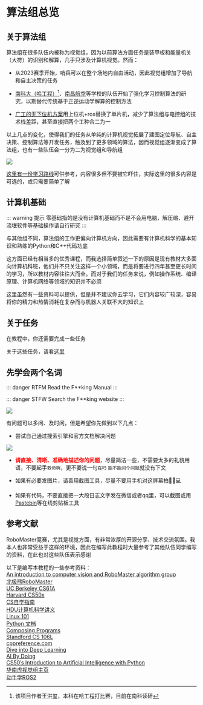 # 算法组总览
## 关于算法组
算法组在很多队伍内被称为视觉组，因为以前算法方面任务是装甲板和能量机关（大符）的识别和解算，几乎只涉及计算机视觉。然而：

- 从2023赛季开始，哨兵可以在整个场地内自由活动，因此视觉组增加了导航和自主决策的任务

- [南科大（哈工程）](https://www.bilibili.com/video/BV1QA4m1w7KN)[^1]、[南昌航空](https://www.bilibili.com/video/BV14eKKeiEJB)等学校的队伍开始了强化学习控制算法的研究，以期替代传统基于正逆运动学解算的控制方法

[^1]: 该项目作者王洪玺，本科在哈工程打比赛，目前在南科读研

- [广工的无下位机方案](https://github.com/rm-controls)用上位机+ros替换了单片机，减少了算法组与电控组的技术栈差距，甚至直接把两个工种合二为一

以上几点的变化，使得我们的任务从单纯的计算机视觉拓展了建图定位导航、自主决策、控制算法等开发任务，触及到了更多领域的算法，因而视觉组逐渐变成了算法组，也有一些队伍会一分为二为视觉组和导航组

![](/Image_1713863204116.jpg)

[这里有一份学习路线](https://www.processon.com/view/link/6236db1a5653bb071e70457b)可供参考，内容很多但不要被它吓住，实际这里的很多内容是可选的，或只需要简单了解

## 计算机基础
::: warning 提示
零基础指的是没有计算机基础而不是不会用电脑，解压缩、避开流氓软件等基础操作请自行研究
:::

与其他组不同，算法组的工作更偏向计算机方向，因此需要有计算机科学的基本知识和熟练的Python和C++代码功底

这方面已经有相当多的优秀课程，而我选择简单叙述一下的原因是现有教材大多面向计算机科班，他们并不只关注这样一个小领域，而是将要进行四年甚至更长时间的学习，所以教材内容往往大而全。而对于我们的任务来说，例如操作系统、编译原理、计算机网络等领域的知识并不必须

这里虽然有一些资料可以提供，但是并不建议你去学习，它们内容较广较深，容易将你的精力和热情消耗在复杂而与机器人关联不大的知识上

## 关于任务
在教程中，你还需要完成一些任务

关于这些任务，请看[这里](tasks/)

## 先学会两个名词
::: danger RTFM
Read the F**king Manual
:::

::: danger STFW
Search the F**king website
:::

![](/images.jpg)

有问题可以多问、及时问，但是希望你先做到以下几点：

- 尝试自己通过搜索引擎和官方文档解决问题

![](/llm.jpg)

- <strong style="color: red">请直接、清晰、准确地描述你的问题</strong>，尽量简洁一些，不需要太多的礼貌用语，不要起手`救命啊`，更不要说一句`在吗` `能不能问个问题`就没有下文

- 如果有必要发图片，请善用截图工具，尽量不要用手机对这屏幕拍🗿🤳💻

- 如果有代码，不要直接把一大段日志文字发在微信或者qq里，可以截图或用[Pastebin](https://pastebin.com/)等在线剪贴板工具

<Bilibili bvid="BV1om4y1H71S"/>

## 参考文献
RoboMaster竞赛，尤其是视觉方面，有非常浓厚的开源分享、技术交流氛围。我本人也非常受益于这样的环境，因此在编写此教程时大量参考了其他队伍同学编写的资料，在此也对这些队伍表示感谢

以下是编写本教程的一些参考资料：  
[An introduction to computer vision and RoboMaster algorithm group](https://github.com/NeoZng/vision_tutorial)  
[北极熊RoboMaster](https://flowus.cn/lihanchen/share/d2e24166-8a8d-4262-a4b4-b4d25f52d890)  
[UC Berkeley CS61A](https://cs61a.org/)  
[Harvard CS50x](https://cs50.harvard.edu/x/)  
[CS自学指南](https://csdiy.wiki/)  
[HDU计算机科学讲义](https://hdu-cs.wiki/)  
[Linux 101](https://101.lug.ustc.edu.cn)  
[Python 文档](https://docs.python.org/zh-cn/3/)  
[Composing Programs](https://www.composingprograms.com/)  
[Standford CS 106L](https://web.stanford.edu/class/cs106l/)  
[cppreference.com](https://en.cppreference.com/w/)  
[Dive into Deep Learning](https://d2l.ai/)  
[AI By Doing](https://aibydoing.com)  
[CS50’s Introduction to Artificial Intelligence with Python](https://cs50.harvard.edu/ai)  
[华南虎视觉组主页](https://vision.scutbot.cn/)  
[动手学ROS2](https://fishros.com/d2lros2/)  